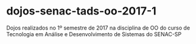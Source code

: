 # dojos-senac-tads-oo-2017-1
Dojos realizados no 1º semestre de 2017 na disciplina de OO do curso de Tecnologia em Análise e Desenvolvimento de Sistemas do SENAC-SP
